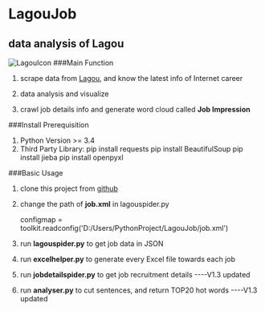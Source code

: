 # LagouJob
## data analysis of Lagou

![LagouIcon](http://pstatic.lagou.com/www/static/common/widgets/header_c/modules/img/logo_d0915a9.png)
###Main Function

1. scrape data from [Lagou](www.lagou.com), and know the latest info of Internet career

2. data analysis and visualize

3. crawl job details info and generate word cloud called __Job Impression__


###Install Prerequisition
1. Python Version >= 3.4
2. Third Party Library: 
  pip install requests
  pip install BeautifulSoup
  pip install jieba
  pip install openpyxl

###Basic Usage
1. clone this project from [github](https://github.com/EclipseXuLu/LagouJob.git)

2. change the path of __job.xml__ in lagouspider.py
    
    configmap = toolkit.readconfig('D:/Users/PythonProject/LagouJob/job.xml')
    
3. run __lagouspider.py__ to get job data in JSON

4. run __excelhelper.py__ to generate every Excel file towards each job

5. run __jobdetailspider.py__ to get job recruitment details ----V1.3 updated

6. run __analyser.py__ to cut sentences, and return TOP20 hot words ----V1.3 updated